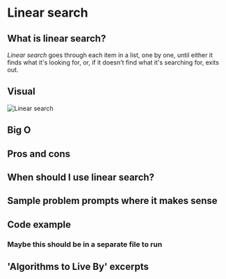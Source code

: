# Linear search

## What is linear search? 
*Linear search* goes through each item in a list, one by one, until either it finds what it's looking for, or, if it doesn't find what it's searching for, exits out. 

## Visual 
![Linear search](https://www.geeksforgeeks.org/wp-content/uploads/Linear-Search.png)

## Big O

## Pros and cons 

## When should I use linear search? 

## Sample problem prompts where it makes sense 

## Code example 
### Maybe this should be in a separate file to run 

## 'Algorithms to Live By' excerpts 